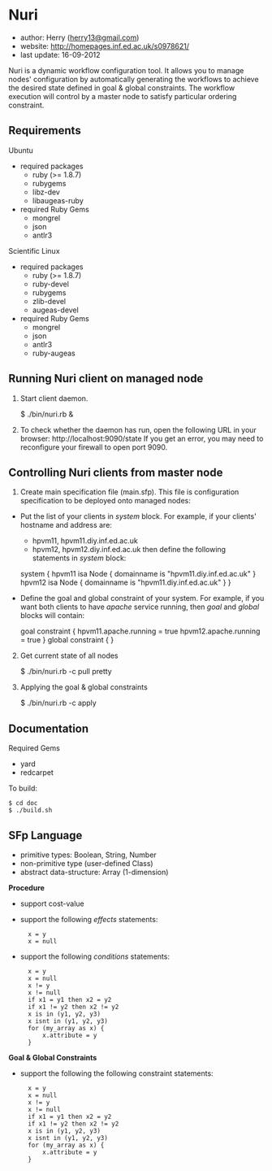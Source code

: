 Nuri
====
- author: Herry (herry13@gmail.com)
- website: http://homepages.inf.ed.ac.uk/s0978621/
- last update: 16-09-2012
 
Nuri is a dynamic workflow configuration tool. It allows you to manage nodes' configuration by automatically generating the workflows to achieve the desired state defined in goal & global constraints. The workflow execution will control by a master node to satisfy particular ordering constraint.

Requirements
------------
Ubuntu
- required packages
	- ruby (>= 1.8.7)
	- rubygems
	- libz-dev
	- libaugeas-ruby
- required Ruby Gems
	- mongrel
	- json
	- antlr3

Scientific Linux
- required packages
	- ruby (>= 1.8.7)
	- ruby-devel
	- rubygems
	- zlib-devel
	- augeas-devel
- required Ruby Gems
	- mongrel
	- json
	- antlr3
	- ruby-augeas

Running Nuri client on managed node
-----------------------------------
1. Start client daemon.

	$ ./bin/nuri.rb &

2. To check whether the daemon has run, open the following URL in your browser:
	http://localhost:9090/state
	If you get an error, you may need to reconfigure your firewall to open port 9090. 

Controlling Nuri clients from master node
-----------------------------------------
1. Create main specification file (main.sfp). This file is configuration specification to be deployed onto managed nodes:

- Put the list of your clients in *system* block. For example, if your clients' hostname and address are:
	- hpvm11, hpvm11.diy.inf.ed.ac.uk
	- hpvm12, hpvm12.diy.inf.ed.ac.uk
then define the following statements in *system* block:

	system {
	   hpvm11 isa Node {
	      domainname is "hpvm11.diy.inf.ed.ac.uk"
	   }
	   hpvm12 isa Node {
	      domainname is "hpvm11.diy.inf.ed.ac.uk"
	   }
	}

- Define the goal and global constraint of your system. For example, if you want both clients to have *apache* service running, then *goal* and *global* blocks will contain:

	goal constraint {
	   hpvm11.apache.running = true
	   hpvm12.apache.running = true
	}
	global constraint {
	}

2. Get current state of all nodes

	$ ./bin/nuri.rb -c pull pretty

3. Applying the goal & global constraints

	$ ./bin/nuri.rb -c apply

Documentation
-------------
Required Gems
- yard
- redcarpet

To build:

    $ cd doc
    $ ./build.sh

SFp Language
------------
- primitive types: Boolean, String, Number
- non-primitive type (user-defined Class)
- abstract data-structure: Array (1-dimension)

**Procedure**
- support cost-value
- support the following *effects* statements:

		x = y
		x = null

- support the following *conditions* statements:

		x = y
		x = null
		x != y
		x != null
		if x1 = y1 then x2 = y2
		if x1 != y2 then x2 != y2
		x is in (y1, y2, y3)
		x isnt in (y1, y2, y3)
		for (my_array as x) {
			x.attribute = y
		}

**Goal & Global Constraints**
- support the following the following constraint statements:

		x = y
		x = null
		x != y
		x != null
		if x1 = y1 then x2 = y2
		if x1 != y2 then x2 != y2
		x is in (y1, y2, y3)
		x isnt in (y1, y2, y3)
		for (my_array as x) {
			x.attribute = y
		}
